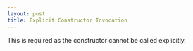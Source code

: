 ```yaml
---
layout: post
title: Explicit Constructor Invocation
---
```


This is required as the constructor cannot be called explicitly.
<!--stackedit_data:
eyJoaXN0b3J5IjpbLTIwNjQyNTE3MjYsMTgxMDgyMDE5Ml19
-->